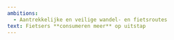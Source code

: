 ```yaml
---
ambitions:
  - Aantrekkelijke en veilige wandel- en fietsroutes
text: Fietsers **consumeren meer** op uitstap
---
```


